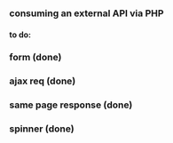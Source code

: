 ### consuming an external API via PHP

#### to do:
### form (done) 
### ajax req (done)
### same page response (done)
### spinner (done)